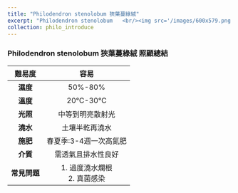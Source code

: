```yaml
---
title: "Philodendron stenolobum 狹葉蔓綠絨"
excerpt: "Philodendron stenolobum	<br/><img src='/images/600x579.png'>"
collection: philo_introduce
---
```


### Philodendron stenolobum 狹葉蔓綠絨 照顧總結

|**難易度**| 容易 |
|:-:|:-:|
|**濕度**|50%-80%|
|**溫度**|20°C-30°C|
|**光照**|中等到明亮散射光|
|**澆水**|土壤半乾再澆水|
|**施肥**|春夏季:3-4週一次高氮肥|
|**介質**|需透氣且排水性良好|
|**常見問題**|1. 過度澆水爛根<br>2. 真菌感染|
